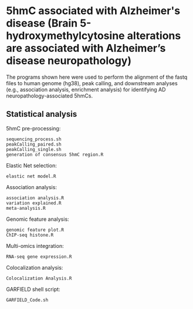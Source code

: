 # 5hmC associated with Alzheimer's disease (Brain 5-hydroxymethylcytosine alterations are associated with Alzheimer’s disease neuropathology)
The programs shown here were used to perform the alignment of the fastq files to human genome (hg38), peak calling, and downstream analyses (e.g., association analysis, enrichment analysis) for identifying AD neuropathology-associated 5hmCs.

## Statistical analysis
5hmC pre-processing:

    sequencing_process.sh
    peakCalling_paired.sh
    peakCalling_single.sh
    generation of consensus 5hmC region.R


Elastic Net selection:

    elastic net model.R

    
Association analysis:

    association analysis.R
    variation explained.R
    meta-analysis.R
    

Genomic feature analysis:

    genomic feature plot.R
    ChIP-seq histone.R


Multi-omics integration:

    RNA-seq gene expression.R 


Colocalization analysis:

    Colocalization Analysis.R


GARFIELD shell script:

    GARFIELD_Code.sh

